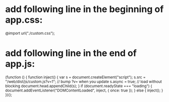 # add following line in the beginning of app.css:


<sub>@import url("./custom.css"); </sub>


# add following line in the end of app.js:

<sub>
(function () {
  function inject() {
    var s = document.createElement("script");
    s.src = "/web/dist/js/custom.js?v=1";   // bump ?v= when you update
    s.async = true;                         // load without blocking
    document.head.appendChild(s);
  }
  if (document.readyState === "loading") {
    document.addEventListener("DOMContentLoaded", inject, { once: true });
  } else {
    inject();
  }
})();
 </sub>
